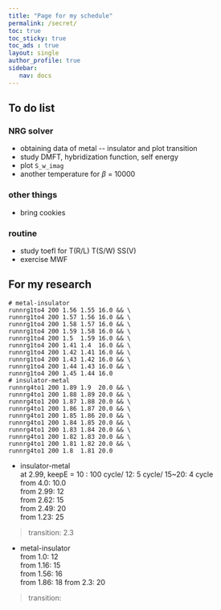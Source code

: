 ```yaml
---
title: "Page for my schedule"
permalink: /secret/
toc: true
toc_sticky: true
toc_ads : true
layout: single
author_profile: true
sidebar:
   nav: docs
---
```


## To do list

### NRG solver
* obtaining data of metal -- insulator and plot transition
* study DMFT, hybridization function, self energy
* plot `S_w_imag`
* another temperature for $\beta$ = 10000

### other things
* bring cookies

### routine
- study toefl for T(R/L) T(S/W) SS(V)
- exercise MWF

## For my research

```shell
# metal-insulator
runnrg1to4 200 1.56 1.55 16.0 && \
runnrg1to4 200 1.57 1.56 16.0 && \
runnrg1to4 200 1.58 1.57 16.0 && \
runnrg1to4 200 1.59 1.58 16.0 && \
runnrg1to4 200 1.5  1.59 16.0 && \
runnrg1to4 200 1.41 1.4  16.0 && \
runnrg1to4 200 1.42 1.41 16.0 && \
runnrg1to4 200 1.43 1.42 16.0 && \
runnrg1to4 200 1.44 1.43 16.0 && \
runnrg1to4 200 1.45 1.44 16.0
# insulator-metal
runnrg4to1 200 1.89 1.9  20.0 && \
runnrg4to1 200 1.88 1.89 20.0 && \
runnrg4to1 200 1.87 1.88 20.0 && \
runnrg4to1 200 1.86 1.87 20.0 && \
runnrg4to1 200 1.85 1.86 20.0 && \
runnrg4to1 200 1.84 1.85 20.0 && \
runnrg4to1 200 1.83 1.84 20.0 && \
runnrg4to1 200 1.82 1.83 20.0 && \
runnrg4to1 200 1.81 1.82 20.0 && \
runnrg4to1 200 1.8  1.81 20.0
```

* insulator-metal  
at 2.99, keepE = 10 : 100 cycle/ 12: 5 cycle/ 15~20: 4 cycle  
from 4.0: 10.0  
from 2.99: 12  
from 2.62: 15  
from 2.49: 20  
from 1.23: 25
> transition: 2.3

* metal-insulator  
from 1.0: 12  
from 1.16: 15  
from 1.56: 16  
from 1.86: 18
from 2.3: 20
> transition:
